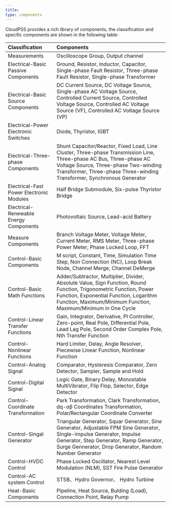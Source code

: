 ```yaml
---
title:
type: components
---
```


CloudPSS provides a rich library of components, the classification and specific components are shown in the following table:

| Classification                           | Components                                                                                                                                                                                                                             |
| :--------------------------------------- | :------------------------------------------------------------------------------------------------------------------------------------------------------------------------------------------------------------------------------------- |
| Measurements                             | Oscilloscope Group, Output channel                                                                                                                                                                                                     |
| Electrical-Basic Passive Components      | Ground, Resistor, Inductor, Capacitor, Single-phase Fault Resistor, Three-phase Fault Resistor, Single-phase Transformer                                                                                                               |
| Electrical-Basic Source Components       | DC Current Source, DC Voltage Source, Single-phase AC Voltage Source, Controlled Current Source, Controlled Voltage Source, Controlled AC Voltage Source (VF), Controlled AC Voltage Source (VP)                                       |
| Electrical-Power Electronic Switches     | Diode, Thyristor, IGBT                                                                                                                                                                                                                 |
| Electrical-Three-phase Components        | Shunt Capacitor/Reactor, Fixed Load, Line Cluster, Three-phase Transmission Line, Three-phase AC Bus, Three-phase AC Voltage Source, Three-phase Two-winding Transformer, Three-phase Three-winding Transformer, Synchronous Generator |
| Electrical-Fast Power Electronic Modules | Half Bridge Submodule, Six-pulse Thyristor Bridge                                                                                                                                                                                      |
| Electrical-Renewable Energy Components   | Photovoltaic Source, Lead-acid Battery                                                                                                                                                                                                 |
| Measure Components                       | Branch Voltage Meter, Voltage Meter, Current Meter, RMS Meter, Three-phase Power Meter, Phase Locked Loop, FFT                                                                                                                         |
| Control-Basic Components                 | M script, Constant, Time, Simulation Time Step, Non Connection (NC), Loop Break Node, Channel Merge, Channel DeMerge                                                                                                                   |
| Control-Basic Math Functions             | Adder/Subtractor, Multiplier, Divider, Absolute Value, Sign Function, Round Function, Trigonometric Function, Power Function, Exponential Function, Logarithm Function, Maximum/Minimum Function, Maximum/Minimum in One Cycle         |
| Control-Linear Transfer Functions        | Gain, Integrator, Derivative, PI Controller, Zero-point, Real Pole, Differential Pole, Lead Lag Pole, Second Order Complex Pole, Nth Transfer Function                                                                                 |
| Control-Nonlinear Functions              | Hard Limiter, Delay, Angle Resolver, Piecewise Linear Function, Nonlinear Function                                                                                                                                                     |
| Control-Analog Signal                    | Comparator, Hysteresis Comparator, Zero Detector, Sampler, Sample and Hold                                                                                                                                                             |
| Control-Digital Signal                   | Logic Gate, Binary Delay, Monostable MultiVibrator, Flip Flop, Selector, Edge Detector                                                                                                                                                 |
| Control-Coordinate Transformation        | Park Transformation, Clark Transformation, dq-αβ Coordinates Transformation, Polar/Rectangular Coordinate Converter                                                                                                                    |
| Control-Singal Generator                 | Triangular Generator, Squar Generator, Sine Generator, Adjustable FPM Sine Generator, Single-impulse Generator, Impulse Generator, Step Generator, Ramp Generator, Surge Gennerator, Drop Generator, Random Number Generator           |
| Control-HVDC Control                     | Phase Locked Oscillator, Nearest Level Modulation (NLM), SST Fire Pulse Generator                                                                                                                                                      |
| Control-AC system Control                | ST5B、Hydro Governor、 Hydro Turbine                                                                                                                                                                                                   |
| Heat-Basic Components                    | Pipeline, Heat Source, Bulding (Load), Connection Point, Relay Pump                                                                                                                                                                    |

<!--| 电气-配网开关 | |-->
<!--| 电气-高级 | userdefined、SubCase |-->
<!--| 控制-交流系统| ST5B、Hydro Governor、 Hydro Turbine | -->
